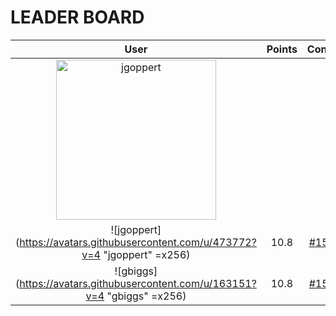 
# **LEADER BOARD**

| **User** | **Points** | **Contributions** |
| :-------: | :------: | :-------: |
| <img src="https://avatars.githubusercontent.com/u/473772?v=4" alt="jgoppert" width="256" height="256"> |  |  |
| ![jgoppert](https://avatars.githubusercontent.com/u/473772?v=4 "jgoppert" =x256)  | 10.8  | [#1513 +10.8](https://github.com/gazebosim/gazebo_test_cases/issues/1513#issuecomment-3222312639)  |
| ![gbiggs](https://avatars.githubusercontent.com/u/163151?v=4 "gbiggs" =x256)  | 10.8  | [#1513 +10.8](https://github.com/gazebosim/gazebo_test_cases/issues/1513#issuecomment-3222437048)  |
